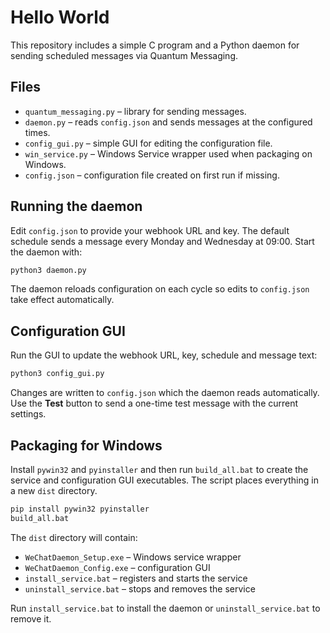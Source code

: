 # Hello World

This repository includes a simple C program and a Python daemon for sending
scheduled messages via Quantum Messaging.

## Files

- `quantum_messaging.py` – library for sending messages.
- `daemon.py` – reads `config.json` and sends messages at the configured times.
- `config_gui.py` – simple GUI for editing the configuration file.
- `win_service.py` – Windows Service wrapper used when packaging on Windows.
- `config.json` – configuration file created on first run if missing.

## Running the daemon

Edit `config.json` to provide your webhook URL and key. The default schedule
sends a message every Monday and Wednesday at 09:00. Start the daemon with:

```bash
python3 daemon.py
```

The daemon reloads configuration on each cycle so edits to `config.json`
take effect automatically.

## Configuration GUI

Run the GUI to update the webhook URL, key, schedule and message text:

```bash
python3 config_gui.py
```

Changes are written to `config.json` which the daemon reads automatically.
Use the **Test** button to send a one-time test message with the current
settings.

## Packaging for Windows

Install `pywin32` and `pyinstaller` and then run `build_all.bat` to create
the service and configuration GUI executables. The script places everything
in a new `dist` directory.

```bash
pip install pywin32 pyinstaller
build_all.bat
```

The `dist` directory will contain:

- `WeChatDaemon_Setup.exe` – Windows service wrapper
- `WeChatDaemon_Config.exe` – configuration GUI
- `install_service.bat` – registers and starts the service
- `uninstall_service.bat` – stops and removes the service

Run `install_service.bat` to install the daemon or `uninstall_service.bat`
to remove it.
